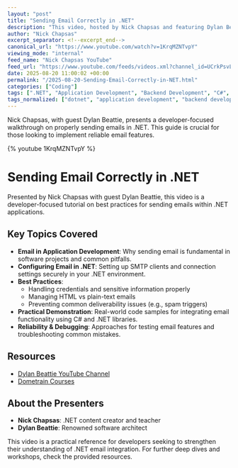 ```yaml
---
layout: "post"
title: "Sending Email Correctly in .NET"
description: "This video, hosted by Nick Chapsas and featuring Dylan Beattie, offers a practical guide to sending emails correctly in .NET applications. It emphasizes best practices, proper setup, and insights for developers aiming to implement reliable email functionality in their .NET projects."
author: "Nick Chapsas"
excerpt_separator: <!--excerpt_end-->
canonical_url: "https://www.youtube.com/watch?v=1KrqMZNTvpY"
viewing_mode: "internal"
feed_name: "Nick Chapsas YouTube"
feed_url: "https://www.youtube.com/feeds/videos.xml?channel_id=UCrkPsvLGln62OMZRO6K-llg"
date: 2025-08-20 11:00:02 +00:00
permalink: "/2025-08-20-Sending-Email-Correctly-in-NET.html"
categories: ["Coding"]
tags: [".NET", "Application Development", "Backend Development", "C#", "Coding", "Dylan Beattie", "Email Best Practices", "Email Integration", "Email Sending", "Nick Chapsas", "SMTP", "Software Engineering", "Videos"]
tags_normalized: ["dotnet", "application development", "backend development", "csharp", "coding", "dylan beattie", "email best practices", "email integration", "email sending", "nick chapsas", "smtp", "software engineering", "videos"]
---
```


Nick Chapsas, with guest Dylan Beattie, presents a developer-focused walkthrough on properly sending emails in .NET. This guide is crucial for those looking to implement reliable email features.<!--excerpt_end-->

{% youtube 1KrqMZNTvpY %}

# Sending Email Correctly in .NET

Presented by Nick Chapsas with guest Dylan Beattie, this video is a developer-focused tutorial on best practices for sending emails within .NET applications.

## Key Topics Covered

- **Email in Application Development**: Why sending email is fundamental in software projects and common pitfalls.
- **Configuring Email in .NET**: Setting up SMTP clients and connection settings securely in your .NET environment.
- **Best Practices**:
  - Handling credentials and sensitive information properly
  - Managing HTML vs plain-text emails
  - Preventing common deliverability issues (e.g., spam triggers)
- **Practical Demonstration**: Real-world code samples for integrating email functionality using C# and .NET libraries.
- **Reliability & Debugging**: Approaches for testing email features and troubleshooting common mistakes.

## Resources

- [Dylan Beattie YouTube Channel](https://www.youtube.com/dylanbeattie)
- [Dometrain Courses](https://dometrain.com/courses/?ref=nick-chapsas&promo=youtube&coupon_code=SUMMER30)

## About the Presenters

- **Nick Chapsas**: .NET content creator and teacher
- **Dylan Beattie**: Renowned software architect

This video is a practical reference for developers seeking to strengthen their understanding of .NET email integration. For further deep dives and workshops, check the provided resources.
